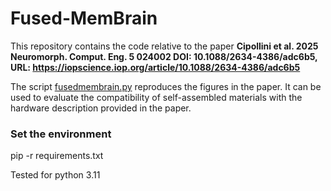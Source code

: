 # Fused-MemBrain

This repository contains the code relative to the paper
**Cipollini et al. 2025 Neuromorph. Comput. Eng. 5 024002
DOI: 10.1088/2634-4386/adc6b5, URL: https://iopscience.iop.org/article/10.1088/2634-4386/adc6b5**

The script [fusedmembrain.py](spike_memnet/fusedmembrain.py) reproduces the figures in the paper. 
It can be used to evaluate the compatibility of self-assembled materials with the hardware description provided in the paper.

### Set the environment
pip -r requirements.txt

Tested for python 3.11


